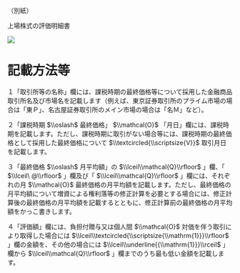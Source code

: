 （別紙）

上場株式の評価明細書

![](https://www.nta.go.jp/tmp/9b1d8ef0-2ca6-42cb-8acb-b943a6013719/images/4168990a133e8d0966db951d3b1b6ab5154551c6614d872a4681bf09c7079f16.jpg)

# 記載方法等

１「取引所等の名称」欄には、課税時期の最終価格等について採用した金融商品取引所名及び市場名を記載します（例えば、東京証券取引所のプライム市場の場合は「東Ｐ」、名古屋証券取引所のメイン市場の場合は「名Ｍ」など）。

２「課税時期 $\\oslash$ 最終価格」 $\\mathcal{O}$ 「月日」欄には、課税時期を記載します。ただし、課税時期に取引がない場合等には、課税時期の最終価格として採用した最終価格について $\\textcircled{\\scriptsize{V}}$ 取引月日を記載します。

３「最終価格 $\\oslash$ 月平均額」の $\\lceil\\mathcal{Q}\\rfloor$ 」欄、「 $\\lceil\ @\\rfloor$ 」欄及び「 $\\lceil\\mathcal{Q}\\rfloor$ 」欄には、それぞれの月 $\\mathcal{O}$ 最終価格の月平均額を記載します。ただし、最終価格の月平均額について増資による権利落等の修正計算を必要とする場合には、修正計算後の最終価格の月平均額を記載するとともに、修正計算前の最終価格の月平均額をかっこ書きします。

４「評価額」欄には、負担付贈与又は個人間 $\\mathcal{O}$ 対価を伴う取引により取得した場合には $\\lceil\\textcircled{\\scriptsize{\\mathrm{1}}}\\rfloor$ 」欄の金額を、その他の場合には $\\lceil\\underline{{\\mathrm{1}}}\\rceil$ 」欄から $\\lceil\\mathcal{Q}\\rfloor$ 」欄までのうち最も低い金額を記載します。